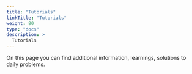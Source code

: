 ```yaml
---
title: "Tutorials"
linkTitle: "Tutorials"
weight: 80
type: "docs"
description: >
  Tutorials
---
```


On this page you can find additional information, learnings, solutions to daily problems.